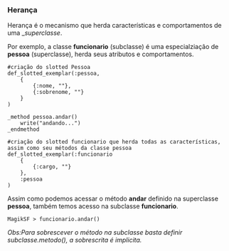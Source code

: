 ### Herança

Herança é o mecanismo que herda características e comportamentos de uma __superclasse_.

Por exemplo, a classe __funcionario__ (subclasse) é uma especialziação de __pessoa__ (superclasse), herda seus atributos e comportamentos.

```
#criação do slotted Pessoa
def_slotted_exemplar(:pessoa,
    {
        {:nome, ""},
        {:sobrenome, ""}
    }
)
```

```
_method pessoa.andar()
    write("andando...") 
_endmethod
```

```
#criação do slotted funcionario que herda todas as características, assim como seu métodos da classe pessoa
def_slotted_exemplar(:funcionario
    {
        {:cargo, ""}
    },
    :pessoa
)
```

Assim como podemos acessar o método __andar__ definido na superclasse __pessoa__, também temos acesso na subclasse __funcionario__.

```
MagikSF > funcionario.andar()
```

_Obs:Para sobrescever o método na subclasse basta definir subclasse.metodo(), a sobrescrita é implicita._



